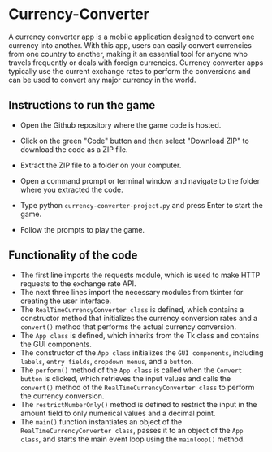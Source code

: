 # Currency-Converter

A currency converter app is a mobile application designed to convert one currency into another. With this app, users can easily convert currencies from one country to another, making it an essential tool for anyone who travels frequently or deals with foreign currencies. Currency converter apps typically use the current exchange rates to perform the conversions and can be used to convert any major currency in the world.

## Instructions to run the game

* Open the Github repository where the game code is hosted.

* Click on the green "Code" button and then select "Download ZIP" to download the code as a ZIP file.

* Extract the ZIP file to a folder on your computer.

* Open a command prompt or terminal window and navigate to the folder where you extracted the code.

* Type python ```currency-converter-project.py``` and press Enter to start the game.

* Follow the prompts to play the game.

## Functionality of the code

* The first line imports the requests module, which is used to make HTTP requests to the exchange rate API.
* The next three lines import the necessary modules from tkinter for creating the user interface.
* The ```RealTimeCurrencyConverter class``` is defined, which contains a constructor method that initializes the currency conversion rates and a ```convert()``` method that performs the actual currency conversion.
* The ```App class``` is defined, which inherits from the Tk class and contains the GUI components.
* The constructor of the ```App class``` initializes the ```GUI components```, including ```labels```, ```entry fields```, ```dropdown menus```, and a ```button```.
* The ```perform()``` method of the ```App class``` is called when the ```Convert button``` is clicked, which retrieves the input values and calls the ```convert()``` method of the ```RealTimeCurrencyConverter class``` to perform the currency conversion.
* The ```restrictNumberOnly()``` method is defined to restrict the input in the amount field to only numerical values and a decimal point.
* The ```main()``` function instantiates an object of the ```RealTimeCurrencyConverter class```, passes it to an object of the ```App class```, and starts the main event loop using the ```mainloop()``` method.
